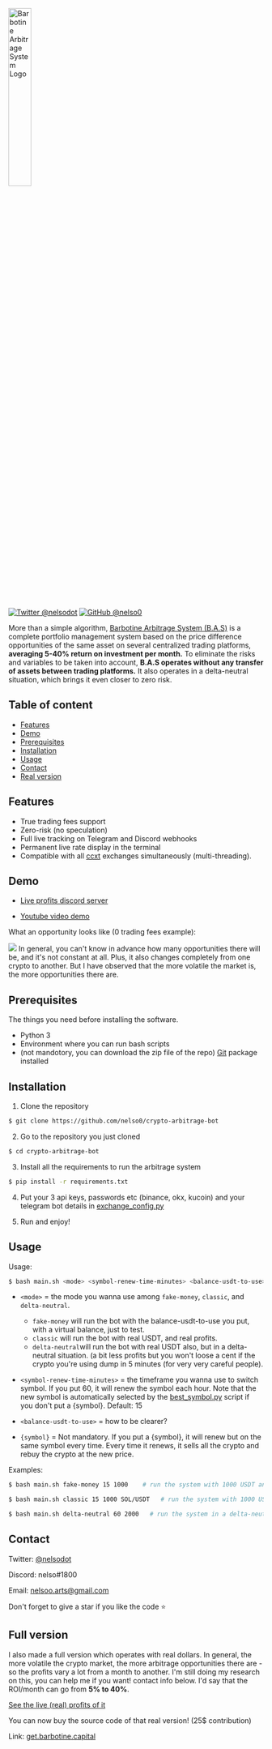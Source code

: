 <p align="left">
  <img alt="Barbotine Arbitrage System Logo" width="30%" height="30%" src="https://bas.teleporthq.app/playground_assets/bas-logo-rouge-200h.png">
</p>

[![Twitter @nelsodot](https://img.shields.io/twitter/url/https/twitter.com/nelsodot.svg?style=social&label=%20%40nelsodot)](https://twitter.com/nelsodot)
[![GitHub @nelso0](https://img.shields.io/github/followers/nelso0?label=follow&style=social)](https://github.com/nelso0)

More than a simple algorithm, [Barbotine Arbitrage System (B.A.S)](https://barbotine.capital) is a complete portfolio management system based on the price difference opportunities of the same asset on several centralized trading platforms, **averaging 5-40% return on investment per month.**
To eliminate the risks and variables to be taken into account, **B.A.S operates without any transfer of assets between trading platforms.** It also operates in a delta-neutral situation, which brings it even closer to zero risk.

## Table of content
* [Features](#features)
* [Demo](#demo)
* [Prerequisites](#prerequis)
* [Installation](#installation)
* [Usage](#usage)
* [Contact](#contact)
* [Real version](#full-version)
<a name="features"/>
 
## Features

* True trading fees support
* Zero-risk (no speculation)
* Full live tracking on Telegram and Discord webhooks
* Permanent live rate display in the terminal
* Compatible with all [ccxt](https://github.com/ccxt/ccxt) exchanges simultaneously (multi-threading).

<a name="demo"/>
 
## Demo

* [Live profits discord server](https://discord.gg/Y7MeEMGKnn)

* [Youtube video demo](https://youtu.be/Hq7XXsiKJhI)

What an opportunity looks like (0 trading fees example):

![](https://media.discordapp.net/attachments/876447732259225612/1066487526807842836/demo_trades.gif)
In general, you can't know in advance how many opportunities there will be, and it's not constant at all. Plus, it also changes completely from one crypto to another. But I have observed that the more volatile the market is, the more opportunities there are.

<a name="prerequis"/>
 
## Prerequisites

The things you need before installing the software.

* Python 3
* Environment where you can run bash scripts
* (not mandotory, you can download the zip file of the repo) [Git](https://git-scm.com/book/en/v2/Getting-Started-Installing-Git) package installed

<a name="installation"/>
 
## Installation

1. Clone the repository 
```sh
$ git clone https://github.com/nelso0/crypto-arbitrage-bot
```
2. Go to the repository you just cloned
```sh
$ cd crypto-arbitrage-bot
```
3. Install all the requirements to run the arbitrage system
```sh
$ pip install -r requirements.txt
```
4. Put your 3 api keys, passwords etc (binance, okx, kucoin) and your telegram bot details in [exchange_config.py](exchange_config.py)

5. Run and enjoy!

<a name="usage"/>
 
## Usage

Usage: 

```sh
$ bash main.sh <mode> <symbol-renew-time-minutes> <balance-usdt-to-use> {symbol}
```

* ```<mode>``` = the mode you wanna use among ```fake-money```, ```classic```, and ```delta-neutral```. 
  
  * ```fake-money``` will run the bot with the balance-usdt-to-use you put, with a virtual balance, just to test.
  * ```classic``` will run the bot with real USDT, and real profits.
  * ```delta-neutral```will run the bot with real USDT also, but in a delta-neutral situation. (a bit less profits but you won't loose a cent if the crypto you're using dump in 5 minutes (for very very careful people).
  
  
* ```<symbol-renew-time-minutes>``` = the timeframe you wanna use to switch symbol. If you put 60, it will renew the symbol each hour. Note that the new symbol is automatically selected by the [best_symbol.py](best-symbol.py) script if you don't put a {symbol}. Default: 15


* ```<balance-usdt-to-use>``` = how to be clearer? 


* ```{symbol}``` = Not mandatory. If you put a {symbol}, it will renew but on the same symbol every time. Every time it renews, it sells all the crypto and rebuy the crypto at the new price. 

Examples:

```sh
$ bash main.sh fake-money 15 1000    # run the system with 1000 USDT and renew symbol every 15 minutes.
```
```sh
$ bash main.sh classic 15 1000 SOL/USDT   # run the system with 1000 USDT on SOL/USDT continuously (change the symbol to SOL/USDT each 15 minutes).
```
```sh
$ bash main.sh delta-neutral 60 2000   # run the system in a delta-neutral situation with 2000 USDT and renew the symbol each hour. Note that with same amount of USDT, the delta-neutral mode will have 2/3 of the profits of the classic mode because it has less liquidity to invest in arbitrage opportunities. (a delta-neutral situation has a cost.)
```

## Contact

Twitter: [@nelsodot](https://twitter.com/nelsodot)

Discord: nelso#1800

Email: [nelsoo.arts@gmail.com](mailto:nelsoo.arts@gmail.com)

Don't forget to give a star if you like the code ⭐️

<a name="full-version"/>
 
## Full version

I also made a full version which operates with real dollars.
In general, the more volatile the crypto market, the more arbitrage opportunities there are - so the profits vary a lot from a month to another. 
I'm still doing my research on this, you can help me if you want! contact info below.
I'd say that the ROI/month can go from **5% to 40%**.

[See the live (real) profits of it](https://discord.gg/Y7MeEMGKnn)

You can now buy the source code of that real version! (25$ contribution)

Link: [get.barbotine.capital](https://get.barbotine.capital/product/full-version-of-barbotine)
